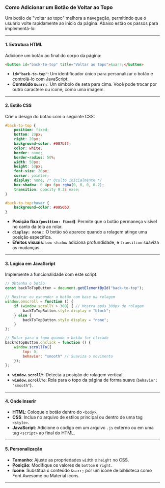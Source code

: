 ### **Como Adicionar um Botão de Voltar ao Topo**
Um botão de "voltar ao topo" melhora a navegação, permitindo que o usuário volte rapidamente ao início da página. Abaixo estão os passos para implementá-lo:

---

#### **1. Estrutura HTML**
Adicione um botão ao final do corpo da página:

```html
<button id="back-to-top" title="Voltar ao topo">&uarr;</button>
```

- **`id="back-to-top"`**: Um identificador único para personalizar o botão e controlá-lo com JavaScript.
- **Conteúdo `&uarr;`**: Um símbolo de seta para cima. Você pode trocar por outro caractere ou ícone, como uma imagem.

---

#### **2. Estilo CSS**
Crie o design do botão com o seguinte CSS:

```css
#back-to-top {
    position: fixed;
    bottom: 20px;
    right: 20px;
    background-color: #007bff;
    color: white;
    border: none;
    border-radius: 50%;
    width: 50px;
    height: 50px;
    font-size: 20px;
    cursor: pointer;
    display: none; /* Oculto inicialmente */
    box-shadow: 0 4px 6px rgba(0, 0, 0, 0.2);
    transition: opacity 0.3s ease;
}

#back-to-top:hover {
    background-color: #0056b3;
}
```

- **Posição fixa (`position: fixed`)**: Permite que o botão permaneça visível no canto da tela ao rolar.
- **`display: none;`**: O botão só aparece quando a rolagem atinge uma posição específica.
- **Efeitos visuais**: `box-shadow` adiciona profundidade, e `transition` suaviza as mudanças.

---

#### **3. Lógica em JavaScript**
Implemente a funcionalidade com este script:

```javascript
// Obtenha o botão
const backToTopButton = document.getElementById("back-to-top");

// Mostrar ou esconder o botão com base na rolagem
window.onscroll = function () {
    if (window.scrollY > 300) { // Mostra após 300px de rolagem
        backToTopButton.style.display = "block";
    } else {
        backToTopButton.style.display = "none";
    }
};

// Rolar para o topo quando o botão for clicado
backToTopButton.onclick = function () {
    window.scrollTo({
        top: 0,
        behavior: "smooth" // Suaviza o movimento
    });
};
```

- **`window.scrollY`**: Detecta a posição de rolagem vertical.
- **`window.scrollTo`**: Rola para o topo da página de forma suave (`behavior: "smooth"`).

---

#### **4. Onde Inserir**
- **HTML**: Coloque o botão dentro do `<body>`.
- **CSS**: Inclua no arquivo de estilos principal ou dentro de uma tag `<style>`.
- **JavaScript**: Adicione o código em um arquivo `.js` externo ou em uma tag `<script>` ao final do HTML.

---

#### **5. Personalização**
- **Tamanho**: Ajuste as propriedades `width` e `height` no CSS.
- **Posição**: Modifique os valores de `bottom` e `right`.
- **Ícone**: Substitua o conteúdo `&uarr;` por um ícone de biblioteca como Font Awesome ou Material Icons.

---
